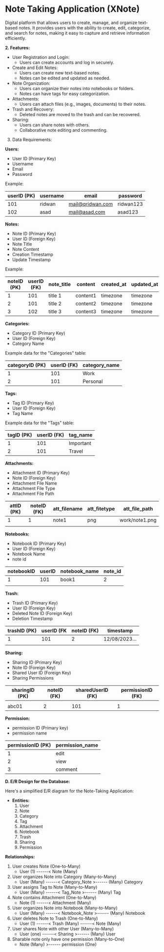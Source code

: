 # **Note Taking Application (XNote)**

Digital platform that allows users to create, manage, and organize text-based notes. It provides users with the ability to create, edit, categorize, and search for notes, making it easy to capture and retrieve information efficiently. 

**2. Features:**

- User Registration and Login:
    - Users can create accounts and log in securely.
- Create and Edit Notes:
    - Users can create new text-based notes.
    - Notes can be edited and updated as needed.
- Note Organization:
    - Users can organize their notes into notebooks or folders.
    - Notes can have tags for easy categorization.
- Attachments:
    - Users can attach files (e.g., images, documents) to their notes.
- Trash and Recovery:
    - Deleted notes are moved to the trash and can be recovered.
- Sharing:
    - Users can share notes with others.
    - Collaborative note editing and commenting.

3. Data Requirements:

**Users:**

- User ID (Primary Key)
- Username
- Email
- Password

Example:

| userID (PK) | username | email | password |
| --- | --- | --- | --- |
| 101 | ridwan | mail@qridwan.com | ridwan123 |
| 102 | asad | mail@asad.com | asad123 |

**Notes:**

- Note ID (Primary Key)
- User ID (Foreign Key)
- Note Title
- Note Content
- Creation Timestamp
- Update Timestamp

Example:

| noteID (PK) | userID (FK) | note_title | content | created_at | updated_at |
| --- | --- | --- | --- | --- | --- |
| 1 | 101 | title 1 | content1 | timezone | timezone |
| 2 | 101 | title 2 | content2 | timezone | timezone |
| 3 | 102 | title 3 | content3 | timezone | timezone |

**Categories:**

- Category ID (Primary Key)
- User ID (Foreign Key)
- Category Name

Example data for the "Categories" table:

| categoryID (PK) | userID (FK) | category_name |
| --- | --- | --- |
| 1 | 101 | Work |
| 2 | 101 | Personal |

**Tags:**

- Tag ID (Primary Key)
- User ID (Foreign Key)
- Tag Name

Example data for the "Tags" table:

| tagID (PK) | userID (FK) | tag_name |
| --- | --- | --- |
| 1 | 101 | Important |
| 2 | 101 | Travel |

**Attachments:**

- Attachment ID (Primary Key)
- Note ID (Foreign Key)
- Attachment File Name
- Attachment File Type
- Attachment File Path

| attID (PK) | noteID (FK) | att_filename | att_fitetype | att_file_path |
| --- | --- | --- | --- | --- |
| 1 | 1 | note1 | png | work/note1.png |
|  |  |  |  |  |

**Notebooks:**

- Notebook ID (Primary Key)
- User ID (Foreign Key)
- Notebook Name
- note id

| notebookID | userID | notebook_name | note_id |
| --- | --- | --- | --- |
| 1 | 101 | book1 | 2 |
|  |  |  |  |

**Trash:**

- Trash ID (Primary Key)
- User ID (Foreign Key)
- Deleted Note ID (Foreign Key)
- Deletion Timestamp

| trashID (PK) | userID (FK | noteID (FK) | timestamp |
| --- | --- | --- | --- |
| 1 | 101 | 2 | 12/08/2023… |
|  |  |  |  |

**Sharing:**

- Sharing ID (Primary Key)
- Note ID (Foreign Key)
- Shared User ID (Foreign Key)
- Sharing Permissions

| sharingID (PK) | noteID (FK) | sharedUserID (FK) | permissionID (FK) |
| --- | --- | --- | --- |
|  |  |  |  |
| abc01 | 2 | 101 | 1 |

**Permission:**

- permission ID (Primary key)
- permission name

| permissionID (PK) | permission_name |
| --- | --- |
| 1 | edit |
| 2 | view |
| 3 | comment |

**D. E/R Design for the Database:**

Here's a simplified E/R diagram for the Note-Taking Application:

- **Entities:**
    1. User
    2. Note
    3. Category
    4. Tag
    5. Attachment
    6. Notebook
    7. Trash
    8. Sharing
    9. Permission

**Relationships:**

1. User creates Note (One-to-Many)
    - User (1) ------< Note (Many)
2. User organizes Note into Category (Many-to-Many)
    - User (Many) ------< Category_Note >------ (Many) Category
3. User assigns Tag to Note (Many-to-Many)
    - User (Many) ------< Tag_Note >------ (Many) Tag
4. Note contains Attachment (One-to-Many)
    - Note (1) ------< Attachment (Many)
5. User organizes Note into Notebook (Many-to-Many)
    - User (Many) ------< Notebook_Note >------ (Many) Notebook
6. User deletes Note to Trash (One-to-Many)
    - User (1) ------< Trash (Many) ------< Note (Many)
7. User shares Note with other User (Many-to-Many)
    - User (one) ------< Sharing >------ (Many) User
8. Sharable note only have one permission (Many-to-One)
    - Note (Many) >------ permission (One)
